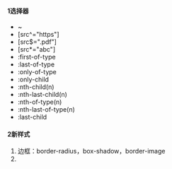 #### 1选择器
- ~
- \[src^="https"]
- \[src$=".pdf"]
- \[src*="abc"]
- :first-of-type
- :last-of-type
- :only-of-type
- :only-child
- :nth-child(n)
- :nth-last-child(n)
- :nth-of-type(n)
- :nth-last-of-type(n)
- :last-child

#### 2新样式
1. 边框：border-radius，box-shadow，border-image
2. 